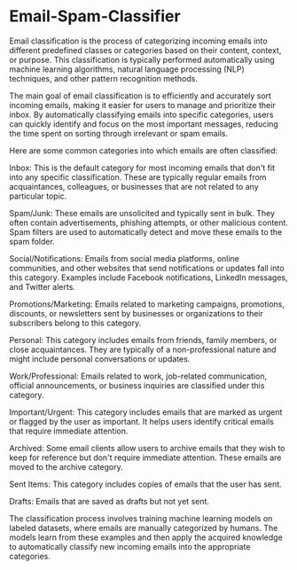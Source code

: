 # Email-Spam-Classifier
Email classification is the process of categorizing incoming emails into different predefined classes or categories based on their content, context, or purpose. This classification is typically performed automatically using machine learning algorithms, natural language processing (NLP) techniques, and other pattern recognition methods.

The main goal of email classification is to efficiently and accurately sort incoming emails, making it easier for users to manage and prioritize their inbox. By automatically classifying emails into specific categories, users can quickly identify and focus on the most important messages, reducing the time spent on sorting through irrelevant or spam emails.

Here are some common categories into which emails are often classified:

Inbox: This is the default category for most incoming emails that don't fit into any specific classification. These are typically regular emails from acquaintances, colleagues, or businesses that are not related to any particular topic.

Spam/Junk: These emails are unsolicited and typically sent in bulk. They often contain advertisements, phishing attempts, or other malicious content. Spam filters are used to automatically detect and move these emails to the spam folder.

Social/Notifications: Emails from social media platforms, online communities, and other websites that send notifications or updates fall into this category. Examples include Facebook notifications, LinkedIn messages, and Twitter alerts.

Promotions/Marketing: Emails related to marketing campaigns, promotions, discounts, or newsletters sent by businesses or organizations to their subscribers belong to this category.

Personal: This category includes emails from friends, family members, or close acquaintances. They are typically of a non-professional nature and might include personal conversations or updates.

Work/Professional: Emails related to work, job-related communication, official announcements, or business inquiries are classified under this category.

Important/Urgent: This category includes emails that are marked as urgent or flagged by the user as important. It helps users identify critical emails that require immediate attention.

Archived: Some email clients allow users to archive emails that they wish to keep for reference but don't require immediate attention. These emails are moved to the archive category.

Sent Items: This category includes copies of emails that the user has sent.

Drafts: Emails that are saved as drafts but not yet sent.

The classification process involves training machine learning models on labeled datasets, where emails are manually categorized by humans. The models learn from these examples and then apply the acquired knowledge to automatically classify new incoming emails into the appropriate categories.
